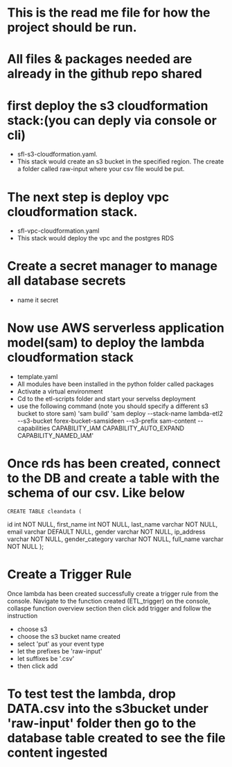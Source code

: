 # This is the read me file for how the project should be run.
# All files & packages needed are already in the github repo shared

# first deploy the s3 cloudformation stack:(you can deply via console or cli)
 - sfl-s3-cloudformation.yaml. 
 - This stack would create an s3 bucket in the specified region. The create a folder called raw-input where your csv file would be put.

# The next step is deploy vpc cloudformation stack.
- sfl-vpc-cloudformation.yaml
- This stack would deploy the vpc and the postgres RDS

# Create a secret manager to manage all database secrets
- name it secret

# Now use AWS serverless application model(sam) to deploy the lambda cloudformation stack
- template.yaml
- All modules have been installed in the python folder called packages
- Activate a virtual environment
- Cd to the etl-scripts folder and start your servelss deployment
 - use the following command (note you should specify a different s3 bucket to store sam)
 'sam build'
 'sam deploy --stack-name lambda-etl2 --s3-bucket forex-bucket-samsideen --s3-prefix sam-content --capabilities CAPABILITY_IAM CAPABILITY_AUTO_EXPAND CAPABILITY_NAMED_IAM'

# Once rds has been created, connect to the DB and create a table with the schema of our csv. Like below
    CREATE TABLE cleandata (
  id int NOT NULL,
  first_name int NOT NULL,
  last_name varchar NOT NULL,
  email varchar DEFAULT NULL,
  gender varchar NOT NULL,
  ip_address varchar NOT NULL,
  gender_category varchar NOT NULL,
  full_name varchar NOT NULL
	);
              
# Create a Trigger Rule
  Once lambda has been created successfully create a trigger rule from the console.
  Navigate to the function created (ETL_trigger) on the console, collaspe function overview section then click add trigger and follow the instruction
   - choose s3
   - choose the s3 bucket name created
   - select 'put' as your event type
   - let the prefixes be 'raw-input\'
   - let suffixes be '.csv'
   - then click add

# To test test the lambda, drop DATA.csv into the s3bucket under 'raw-input' folder then go to the database table created to see the file content ingested
